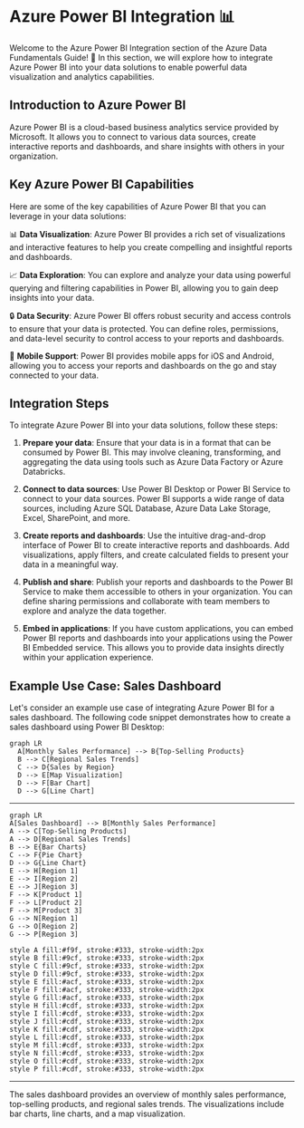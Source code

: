# Azure Power BI Integration 📊

Welcome to the Azure Power BI Integration section of the Azure Data Fundamentals Guide! 🌟 In this section, we will explore how to integrate Azure Power BI into your data solutions to enable powerful data visualization and analytics capabilities.

## Introduction to Azure Power BI

Azure Power BI is a cloud-based business analytics service provided by Microsoft. It allows you to connect to various data sources, create interactive reports and dashboards, and share insights with others in your organization.

## Key Azure Power BI Capabilities

Here are some of the key capabilities of Azure Power BI that you can leverage in your data solutions:

📊 **Data Visualization**: Azure Power BI provides a rich set of visualizations and interactive features to help you create compelling and insightful reports and dashboards.

📈 **Data Exploration**: You can explore and analyze your data using powerful querying and filtering capabilities in Power BI, allowing you to gain deep insights into your data.

🔒 **Data Security**: Azure Power BI offers robust security and access controls to ensure that your data is protected. You can define roles, permissions, and data-level security to control access to your reports and dashboards.

📱 **Mobile Support**: Power BI provides mobile apps for iOS and Android, allowing you to access your reports and dashboards on the go and stay connected to your data.

## Integration Steps

To integrate Azure Power BI into your data solutions, follow these steps:

1. **Prepare your data**: Ensure that your data is in a format that can be consumed by Power BI. This may involve cleaning, transforming, and aggregating the data using tools such as Azure Data Factory or Azure Databricks.

2. **Connect to data sources**: Use Power BI Desktop or Power BI Service to connect to your data sources. Power BI supports a wide range of data sources, including Azure SQL Database, Azure Data Lake Storage, Excel, SharePoint, and more.

3. **Create reports and dashboards**: Use the intuitive drag-and-drop interface of Power BI to create interactive reports and dashboards. Add visualizations, apply filters, and create calculated fields to present your data in a meaningful way.

4. **Publish and share**: Publish your reports and dashboards to the Power BI Service to make them accessible to others in your organization. You can define sharing permissions and collaborate with team members to explore and analyze the data together.

5. **Embed in applications**: If you have custom applications, you can embed Power BI reports and dashboards into your applications using the Power BI Embedded service. This allows you to provide data insights directly within your application experience.

## Example Use Case: Sales Dashboard

Let's consider an example use case of integrating Azure Power BI for a sales dashboard. The following code snippet demonstrates how to create a sales dashboard using Power BI Desktop:

```mermaid
graph LR
  A[Monthly Sales Performance] --> B{Top-Selling Products}
  B --> C[Regional Sales Trends]
  C --> D{Sales by Region}
  D --> E[Map Visualization]
  D --> F[Bar Chart]
  D --> G[Line Chart]
```
---
```mermaid
graph LR
A[Sales Dashboard] --> B[Monthly Sales Performance]
A --> C[Top-Selling Products]
A --> D[Regional Sales Trends]
B --> E{Bar Charts}
C --> F{Pie Chart}
D --> G{Line Chart}
E --> H[Region 1]
E --> I[Region 2]
E --> J[Region 3]
F --> K[Product 1]
F --> L[Product 2]
F --> M[Product 3]
G --> N[Region 1]
G --> O[Region 2]
G --> P[Region 3]

style A fill:#f9f, stroke:#333, stroke-width:2px
style B fill:#9cf, stroke:#333, stroke-width:2px
style C fill:#9cf, stroke:#333, stroke-width:2px
style D fill:#9cf, stroke:#333, stroke-width:2px
style E fill:#acf, stroke:#333, stroke-width:2px
style F fill:#acf, stroke:#333, stroke-width:2px
style G fill:#acf, stroke:#333, stroke-width:2px
style H fill:#cdf, stroke:#333, stroke-width:2px
style I fill:#cdf, stroke:#333, stroke-width:2px
style J fill:#cdf, stroke:#333, stroke-width:2px
style K fill:#cdf, stroke:#333, stroke-width:2px
style L fill:#cdf, stroke:#333, stroke-width:2px
style M fill:#cdf, stroke:#333, stroke-width:2px
style N fill:#cdf, stroke:#333, stroke-width:2px
style O fill:#cdf, stroke:#333, stroke-width:2px
style P fill:#cdf, stroke:#333, stroke-width:2px
```

---


The sales dashboard provides an overview of monthly sales performance, top-selling products, and regional sales trends. The visualizations include bar charts, line charts, and a map visualization.

